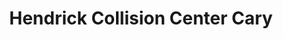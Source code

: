 ---
title: "Hendrick Collision Center Cary"
url: /cary/hendrick-collision-center-cary/
shop: car repair
---